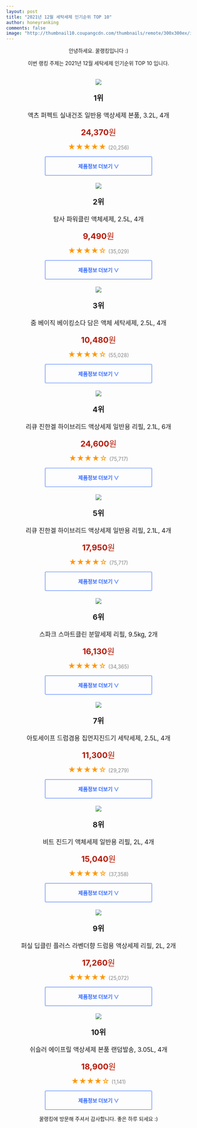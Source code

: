 ```yaml
--- 
layout: post 
title: "2021년 12월 세탁세제 인기순위 TOP 10" 
author: honeyranking 
comments: false 
image: "http://thumbnail10.coupangcdn.com/thumbnails/remote/300x300ex/image/retail/images/2020/05/19/20/8/c0168074-3ce3-4431-8dbe-ba8c09259890.jpg" 
--- 
```

<p style="text-align: center;">안녕하세요. 꿀랭킹입니다 :)</p> <p style="text-align: center;">이번 랭킹 주제는 2021년 12월 세탁세제 인기순위 TOP 10 입니다.</p><center><img src="http://thumbnail10.coupangcdn.com/thumbnails/remote/300x300ex/image/retail/images/2020/05/19/20/8/c0168074-3ce3-4431-8dbe-ba8c09259890.jpg" style="margin-top:20px" /></center> <p style="text-align: center; font-size: 20px"><b>1위</b></p> <p style="text-align: center; font-size: 17px">액츠 퍼펙트 실내건조 일반용 액상세제 본품, 3.2L, 4개</p> <p style="text-align: center;"><span style="color: #b61800; font-size: 22px;"><b>24,370</b>원</span></p> <p style="text-align: center;"><span style="color: #ff9600; font-size: 20px;">★★★★★ </span><span style="color: #878787;">(20,256)</span></p> <center><a href="https://link.coupang.com/a/icoZY"> <div style="font-size: 14px; display: inline-block; padding: 15px 90px; color: #346aff; border-radius: 2px; border: 1px solid #346aff; cursor: pointer;"><b>제품정보 더보기 &or;</b></div> </a></center><center><img src="http://thumbnail6.coupangcdn.com/thumbnails/remote/300x300ex/image/retail/images/1111132009001354-69cedbbd-993f-4989-91db-1dc3260f61c6.jpg" style="margin-top:20px" /></center> <p style="text-align: center; font-size: 20px"><b>2위</b></p> <p style="text-align: center; font-size: 17px">탐사 파워클린 액체세제, 2.5L, 4개</p> <p style="text-align: center;"><span style="color: #b61800; font-size: 22px;"><b>9,490</b>원</span></p> <p style="text-align: center;"><span style="color: #ff9600; font-size: 20px;">★★★★☆ </span><span style="color: #878787;">(35,029)</span></p> <center><a href="https://link.coupang.com/a/icoZ0"> <div style="font-size: 14px; display: inline-block; padding: 15px 90px; color: #346aff; border-radius: 2px; border: 1px solid #346aff; cursor: pointer;"><b>제품정보 더보기 &or;</b></div> </a></center><center><img src="http://thumbnail8.coupangcdn.com/thumbnails/remote/300x300ex/image/product/image/vendoritem/2019/03/05/4351244353/ae859278-27ac-4a3f-87c2-549d78233b5f.jpg" style="margin-top:20px" /></center> <p style="text-align: center; font-size: 20px"><b>3위</b></p> <p style="text-align: center; font-size: 17px">줌 베이직 베이킹소다 담은 액체 세탁세제, 2.5L, 4개</p> <p style="text-align: center;"><span style="color: #b61800; font-size: 22px;"><b>10,480</b>원</span></p> <p style="text-align: center;"><span style="color: #ff9600; font-size: 20px;">★★★★☆ </span><span style="color: #878787;">(55,028)</span></p> <center><a href="https://link.coupang.com/a/icoZ2"> <div style="font-size: 14px; display: inline-block; padding: 15px 90px; color: #346aff; border-radius: 2px; border: 1px solid #346aff; cursor: pointer;"><b>제품정보 더보기 &or;</b></div> </a></center><center><img src="http://thumbnail7.coupangcdn.com/thumbnails/remote/300x300ex/image/product/image/vendoritem/2019/10/07/3000787775/959b54b0-106c-4610-8e87-ac45586c4d81.jpg" style="margin-top:20px" /></center> <p style="text-align: center; font-size: 20px"><b>4위</b></p> <p style="text-align: center; font-size: 17px">리큐 진한겔 하이브리드 액상세제 일반용 리필, 2.1L, 6개</p> <p style="text-align: center;"><span style="color: #b61800; font-size: 22px;"><b>24,600</b>원</span></p> <p style="text-align: center;"><span style="color: #ff9600; font-size: 20px;">★★★★☆ </span><span style="color: #878787;">(75,717)</span></p> <center><a href="https://link.coupang.com/a/icoZ3"> <div style="font-size: 14px; display: inline-block; padding: 15px 90px; color: #346aff; border-radius: 2px; border: 1px solid #346aff; cursor: pointer;"><b>제품정보 더보기 &or;</b></div> </a></center><center><img src="http://thumbnail10.coupangcdn.com/thumbnails/remote/300x300ex/image/product/image/vendoritem/2019/10/01/3116820080/75fdd85a-3d01-41ea-b90a-fcb74a5b3a60.jpg" style="margin-top:20px" /></center> <p style="text-align: center; font-size: 20px"><b>5위</b></p> <p style="text-align: center; font-size: 17px">리큐 진한겔 하이브리드 액상세제 일반용 리필, 2.1L, 4개</p> <p style="text-align: center;"><span style="color: #b61800; font-size: 22px;"><b>17,950</b>원</span></p> <p style="text-align: center;"><span style="color: #ff9600; font-size: 20px;">★★★★☆ </span><span style="color: #878787;">(75,717)</span></p> <center><a href="https://link.coupang.com/a/icoZ4"> <div style="font-size: 14px; display: inline-block; padding: 15px 90px; color: #346aff; border-radius: 2px; border: 1px solid #346aff; cursor: pointer;"><b>제품정보 더보기 &or;</b></div> </a></center><center><img src="http://thumbnail9.coupangcdn.com/thumbnails/remote/300x300ex/image/retail/images/35080845225199-eb68eb6e-edd1-4456-9aee-0078d7a2bbec.jpg" style="margin-top:20px" /></center> <p style="text-align: center; font-size: 20px"><b>6위</b></p> <p style="text-align: center; font-size: 17px">스파크 스마트클린 분말세제 리필, 9.5kg, 2개</p> <p style="text-align: center;"><span style="color: #b61800; font-size: 22px;"><b>16,130</b>원</span></p> <p style="text-align: center;"><span style="color: #ff9600; font-size: 20px;">★★★★☆ </span><span style="color: #878787;">(34,365)</span></p> <center><a href="https://link.coupang.com/a/icoZ6"> <div style="font-size: 14px; display: inline-block; padding: 15px 90px; color: #346aff; border-radius: 2px; border: 1px solid #346aff; cursor: pointer;"><b>제품정보 더보기 &or;</b></div> </a></center><center><img src="http://thumbnail9.coupangcdn.com/thumbnails/remote/300x300ex/image/retail/images/9113943084078009-65c50dcc-2f45-4722-88a7-c77169368d94.jpg" style="margin-top:20px" /></center> <p style="text-align: center; font-size: 20px"><b>7위</b></p> <p style="text-align: center; font-size: 17px">아토세이프 드럼겸용 집먼지진드기 세탁세제, 2.5L, 4개</p> <p style="text-align: center;"><span style="color: #b61800; font-size: 22px;"><b>11,300</b>원</span></p> <p style="text-align: center;"><span style="color: #ff9600; font-size: 20px;">★★★★☆ </span><span style="color: #878787;">(29,279)</span></p> <center><a href="https://link.coupang.com/a/icoZ7"> <div style="font-size: 14px; display: inline-block; padding: 15px 90px; color: #346aff; border-radius: 2px; border: 1px solid #346aff; cursor: pointer;"><b>제품정보 더보기 &or;</b></div> </a></center><center><img src="http://thumbnail10.coupangcdn.com/thumbnails/remote/300x300ex/image/retail/images/354492636438840-4b82d303-2a33-4de5-9f64-a9ed7fe77b2d.jpg" style="margin-top:20px" /></center> <p style="text-align: center; font-size: 20px"><b>8위</b></p> <p style="text-align: center; font-size: 17px">비트 진드기 액체세제 일반용 리필, 2L, 4개</p> <p style="text-align: center;"><span style="color: #b61800; font-size: 22px;"><b>15,040</b>원</span></p> <p style="text-align: center;"><span style="color: #ff9600; font-size: 20px;">★★★★☆ </span><span style="color: #878787;">(37,358)</span></p> <center><a href="https://link.coupang.com/a/icoZ8"> <div style="font-size: 14px; display: inline-block; padding: 15px 90px; color: #346aff; border-radius: 2px; border: 1px solid #346aff; cursor: pointer;"><b>제품정보 더보기 &or;</b></div> </a></center><center><img src="http://thumbnail9.coupangcdn.com/thumbnails/remote/300x300ex/image/retail/images/501381220776890-4bf28eae-f9a1-4c39-9b5e-2b32a61ace76.jpg" style="margin-top:20px" /></center> <p style="text-align: center; font-size: 20px"><b>9위</b></p> <p style="text-align: center; font-size: 17px">퍼실 딥클린 플러스 라벤더향 드럼용 액상세제 리필, 2L, 2개</p> <p style="text-align: center;"><span style="color: #b61800; font-size: 22px;"><b>17,260</b>원</span></p> <p style="text-align: center;"><span style="color: #ff9600; font-size: 20px;">★★★★★ </span><span style="color: #878787;">(25,072)</span></p> <center><a href="https://link.coupang.com/a/icoZ9"> <div style="font-size: 14px; display: inline-block; padding: 15px 90px; color: #346aff; border-radius: 2px; border: 1px solid #346aff; cursor: pointer;"><b>제품정보 더보기 &or;</b></div> </a></center><center><img src="http://thumbnail8.coupangcdn.com/thumbnails/remote/300x300ex/image/retail/images/2020/04/09/10/1/c6f03fc1-b90a-4bcf-a763-3691ecc5f330.jpg" style="margin-top:20px" /></center> <p style="text-align: center; font-size: 20px"><b>10위</b></p> <p style="text-align: center; font-size: 17px">쉬슬러 에이프릴 액상세제 본품 랜덤발송, 3.05L, 4개</p> <p style="text-align: center;"><span style="color: #b61800; font-size: 22px;"><b>18,900</b>원</span></p> <p style="text-align: center;"><span style="color: #ff9600; font-size: 20px;">★★★★☆ </span><span style="color: #878787;">(1,141)</span></p> <center><a href="https://link.coupang.com/a/ico0a"> <div style="font-size: 14px; display: inline-block; padding: 15px 90px; color: #346aff; border-radius: 2px; border: 1px solid #346aff; cursor: pointer;"><b>제품정보 더보기 &or;</b></div> </a></center> <p style="text-align: center;">꿀랭킹에 방문해 주셔서 감사합니다. 좋은 하루 되세요 :)</p>
